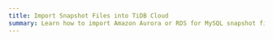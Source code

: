 ```yaml
---
title: Import Snapshot Files into TiDB Cloud
summary: Learn how to import Amazon Aurora or RDS for MySQL snapshot files into TiDB Cloud.
---
```

